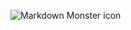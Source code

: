 <img src=pictures/forest.png
     alt="Markdown Monster icon"
     style="float: left; margin-right: 10px;" />
